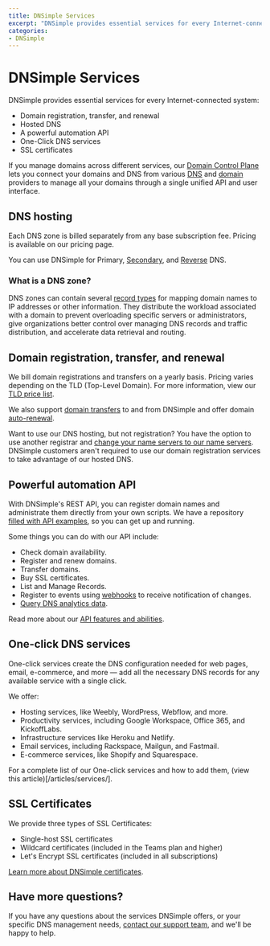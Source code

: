 ```yaml
---
title: DNSimple Services
excerpt: "DNSimple provides essential services for every Internet-connected system: hosted DNS, domain registration, a powerful automation API, One Click DNS Services, and SSL certificates."
categories:
- DNSimple
---
```

# DNSimple Services

DNSimple provides essential services for every Internet-connected system:

- Domain registration, transfer, and renewal
- Hosted DNS
- A powerful automation API
- One-Click DNS services
- SSL certificates

If you manage domains across different services, our [Domain Control Plane](https://dnsimple.com/products/domain-control-plane) lets you connect your domains and DNS from various [DNS](/articles/integrated-dns-providers/) and [domain](/articles/integrated-domain-providers/) providers to manage all your domains through a single unified API and user interface.

## DNS hosting

Each DNS zone is billed separately from any base subscription fee. Pricing is available on our pricing page.

You can use DNSimple for Primary, [Secondary](/articles/secondary-dns/), and [Reverse](/articles/reverse-dns/) DNS.

### What is a DNS zone?

DNS zones can contain several [record types](/articles/common-dns-records/) for mapping domain names to IP addresses or other information. They distribute the workload associated with a domain to prevent overloading specific servers or administrators, give organizations better control over managing DNS records and traffic distribution, and accelerate data retrieval and routing.

## Domain registration, transfer, and renewal

We bill domain registrations and transfers on a yearly basis. Pricing varies depending on the TLD (Top-Level Domain). For more information, view our [TLD price list](https://dnsimple.com/tlds).

We also support [domain transfers](/articles/domain-transfer/) to and from DNSimple and offer domain [auto-renewal](/articles/domain-auto-renewal/).

Want to use our DNS hosting, but not registration? You have the option to use another registrar and [change your name servers to our name servers](/articles/delegating-dnsimple-hosted/). DNSimple customers aren't required to use our domain registration services to take advantage of our hosted DNS.

## Powerful automation API

With DNSimple's REST API, you can register domain names and administrate them directly from your own scripts. We have a repository [filled with API examples](https://github.com/dnsimple/dnsimple-api-examples), so you can get up and running.

Some things you can do with our API include:

- Check domain availability.
- Register and renew domains.
- Transfer domains.
- Buy SSL certificates.
- List and Manage Records.
- Register to events using [webhooks](https://dnsimple.com/webhooks) to receive notification of changes.
- [Query DNS analytics data](https://developer.dnsimple.com/v2/dns-analytics/).

Read more about our [API features and abilities](https://dnsimple.com/api).

## One-click DNS services

One-click services create the DNS configuration needed for web pages, email, e-commerce, and more — add all the necessary DNS records for any available service with a single click.

We offer:

- Hosting services, like Weebly, WordPress, Webflow, and more.
- Productivity services, including Google Workspace, Office 365, and KickoffLabs.
- Infrastructure services like Heroku and Netlify.
- Email services, including Rackspace, Mailgun, and Fastmail.
- E-commerce services, like Shopify and Squarespace.

For a complete list of our One-click services and how to add them, (view this article)[/articles/services/].

## SSL Certificates

We provide three types of SSL Certificates:

- Single-host SSL certificates
- Wildcard certificates (included in the Teams plan and higher)
- Let's Encrypt SSL certificates (included in all subscriptions)

[Learn more about DNSimple certificates](/articles/ssl-certificates).

## Have more questions?

If you have any questions about the services DNSimple offers, or your specific DNS management needs, [contact our support team](https://dnsimple.com/feedback), and we'll be happy to help.

